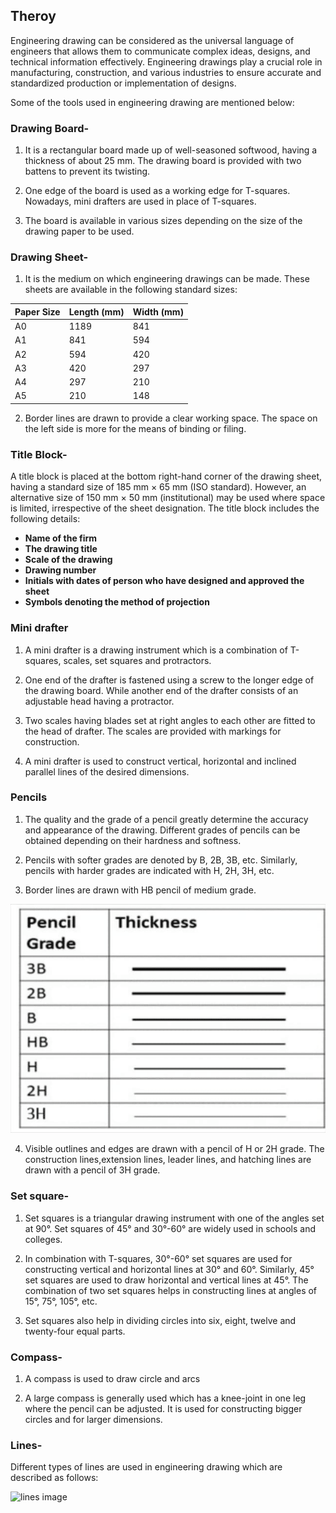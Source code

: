 ## Theroy

Engineering drawing can be considered as the universal language of engineers that allows them to 
communicate complex ideas, designs, and technical information effectively. Engineering drawings 
play a crucial role in manufacturing, construction, and various industries to ensure accurate and 
standardized production or implementation of designs.

Some of the tools used in engineering drawing are mentioned below:

### Drawing Board-

1. It is a rectangular board made up of well-seasoned softwood, having a thickness of about 25 mm. The drawing board is provided with two battens to prevent its twisting. 

2. One edge of the board is used as a working edge for T-squares. Nowadays, mini drafters are 
used in place of T-squares.

3. The board is available in various sizes depending on the size of the drawing paper to be 
used. 

### Drawing Sheet-

1. It is the medium on which engineering drawings can be made. These sheets are available in 
the following standard sizes: 

| Paper Size | Length (mm) | Width (mm) |
|------------|-------------|------------|
| A0         | 1189        | 841        |
| A1         | 841         | 594        |
| A2         | 594         | 420        |
| A3         | 420         | 297        |
| A4         | 297         | 210        |
| A5         | 210         | 148        |

2. Border lines are drawn to provide a clear working space. The space on the left side is more for the means of binding or filing. 

### Title Block-

A title block is placed at the bottom right-hand corner of the drawing sheet, having a standard size of 185 mm × 65 mm (ISO standard). However, an alternative size of 150 mm × 50 mm (institutional) may be used where space is limited, irrespective of the sheet designation.
 The title block includes the following details: 

- **Name of the firm**  
- **The drawing title**  
- **Scale of the drawing**  
- **Drawing number**  
- **Initials with dates of person who have designed and approved the sheet**  
- **Symbols denoting the method of projection**

### Mini drafter

1. A mini drafter is a drawing instrument which is a combination of T-squares, scales, 
set squares and protractors. 

2. One end of the drafter is fastened using a screw to the longer edge of the drawing 
board. While another end of the drafter consists of an adjustable head having a 
protractor. 

3. Two scales having blades set at right angles to each other are fitted to the head of 
drafter. The scales are provided with markings for construction. 

4. A mini drafter is used to construct vertical, horizontal and inclined parallel lines of 
the desired dimensions. 

### Pencils

1. The quality and the grade of a pencil greatly determine the accuracy and appearance of the 
drawing. Different grades of pencils can be obtained depending on their hardness and 
softness.

2. Pencils with softer grades are denoted by B, 2B, 3B, etc. Similarly, pencils with harder grades are indicated with H, 2H, 3H, etc. 

3. Border lines are drawn with HB pencil of medium grade.

![Pencils line image](https://github.com/virtual-labs/exp-engineering-drawing-dei/blob/main/experiment/images/pencils.png?raw=true)

4. Visible outlines and edges are drawn with a pencil of H or 2H grade. The construction lines,extension lines, leader lines, and hatching lines are drawn with a pencil of 3H grade. 

### Set square- 

1. Set squares is a triangular drawing instrument with one of the angles set at 90°. Set squares of 45° and 30°-60° are widely used in schools and colleges.  

2. In combination with T-squares, 30°-60° set squares are used for constructing vertical and horizontal lines at 30° and 60°. Similarly, 45° set squares are used to draw horizontal and vertical lines at 45°. The combination of two set squares helps in constructing lines at angles of 15°, 75°, 105°, etc.  

3. Set squares also help in dividing circles into six, eight, twelve and twenty-four equal parts.  

### Compass-

1. A compass is used to draw circle and arcs

2. A large compass is generally used which has a knee-joint in one leg where the pencil can be adjusted. It is used for constructing bigger circles and for larger dimensions.

### Lines- 

Different types of lines are used in engineering drawing which are described as follows:  

![lines image](https://github.com/virtual-labs/exp-engineering-drawing-dei/blob/main/experiment/images/lines.png?raw=true)
